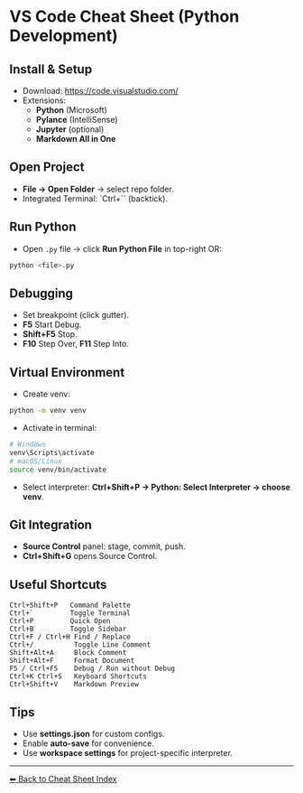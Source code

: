 # VS Code Cheat Sheet (Python Development)

## Install & Setup
- Download: https://code.visualstudio.com/
- Extensions:
  - **Python** (Microsoft)
  - **Pylance** (IntelliSense)
  - **Jupyter** (optional)
  - **Markdown All in One**

## Open Project
- **File → Open Folder** → select repo folder.
- Integrated Terminal: `Ctrl+`` (backtick).

## Run Python
- Open `.py` file → click **Run Python File** in top-right OR:
```bash
python <file>.py
```

## Debugging
- Set breakpoint (click gutter).
- **F5** Start Debug.
- **Shift+F5** Stop.
- **F10** Step Over, **F11** Step Into.

## Virtual Environment
- Create venv:
```bash
python -m venv venv
```
- Activate in terminal:
```bash
# Windows
venv\Scripts\activate
# macOS/Linux
source venv/bin/activate
```
- Select interpreter: **Ctrl+Shift+P → Python: Select Interpreter → choose venv**.

## Git Integration
- **Source Control** panel: stage, commit, push.
- **Ctrl+Shift+G** opens Source Control.

## Useful Shortcuts
```
Ctrl+Shift+P   Command Palette
Ctrl+`         Toggle Terminal
Ctrl+P         Quick Open
Ctrl+B         Toggle Sidebar
Ctrl+F / Ctrl+H Find / Replace
Ctrl+/          Toggle Line Comment
Shift+Alt+A     Block Comment
Shift+Alt+F     Format Document
F5 / Ctrl+F5    Debug / Run without Debug
Ctrl+K Ctrl+S   Keyboard Shortcuts
Ctrl+Shift+V    Markdown Preview
```

## Tips
- Use **settings.json** for custom configs.
- Enable **auto-save** for convenience.
- Use **workspace settings** for project-specific interpreter.


---
[⬅ Back to Cheat Sheet Index](CHEATSHEET_INDEX.md)

